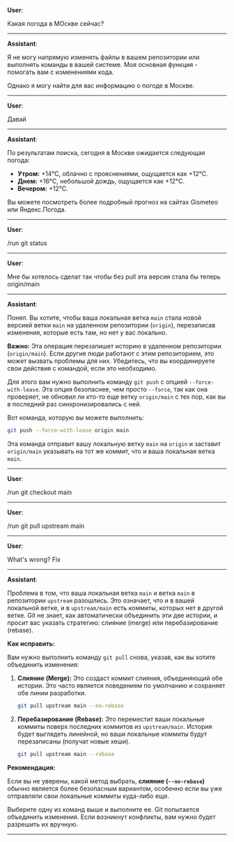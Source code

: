 **User**:

Какая погода в МОскве сейчас?  


---

**Assistant**:

Я не могу напрямую изменять файлы в вашем репозитории или выполнять команды в вашей системе. Моя основная функция - помогать вам с изменениями кода.

Однако я могу найти для вас информацию о погоде в Москве.




---

**User**:

Давай  


---

**Assistant**:

По результатам поиска, сегодня в Москве ожидается следующая погода:

*   **Утром:** +14°C, облачно с прояснениями, ощущается как +12°C.
*   **Днем:** +16°C, небольшой дождь, ощущается как +12°C.
*   **Вечером:** +12°C.

Вы можете посмотреть более подробный прогноз на сайтах Gismeteo или Яндекс.Погода.


---

**User**:

/run git status  


---

**User**:

Мне бы хотелось сделат так чтобы без pull эта версия стала бы теперь origin/main  


---

**Assistant**:

Понял. Вы хотите, чтобы ваша локальная ветка `main` стала новой версией ветки `main` на удаленном репозитории (`origin`), перезаписав изменения, которые есть там, но нет у вас локально.

**Важно:** Эта операция перезапишет историю в удаленном репозитории (`origin/main`). Если другие люди работают с этим репозиторием, это может вызвать проблемы для них. Убедитесь, что вы координируете свои действия с командой, если это необходимо.

Для этого вам нужно выполнить команду `git push` с опцией `--force-with-lease`. Эта опция безопаснее, чем просто `--force`, так как она проверяет, не обновил ли кто-то еще ветку `origin/main` с тех пор, как вы в последний раз синхронизировались с ней.

Вот команда, которую вы можете выполнить:

```bash
git push --force-with-lease origin main
```

Эта команда отправит вашу локальную ветку `main` на `origin` и заставит `origin/main` указывать на тот же коммит, что и ваша локальная ветка `main`.


---

**User**:

/run git checkout main  


---

**User**:

/run git pull upstream main  


---

**User**:

What's wrong? Fix  


---

**Assistant**:

Проблема в том, что ваша локальная ветка `main` и ветка `main` в репозитории `upstream` разошлись. Это означает, что и в вашей локальной ветке, и в `upstream/main` есть коммиты, которых нет в другой ветке. Git не знает, как автоматически объединить эти две истории, и просит вас указать стратегию: слияние (merge) или перебазирование (rebase).

**Как исправить:**

Вам нужно выполнить команду `git pull` снова, указав, как вы хотите объединить изменения:

1.  **Слияние (Merge):** Это создаст коммит слияния, объединяющий обе истории. Это часто является поведением по умолчанию и сохраняет обе линии разработки.
    ```bash
    git pull upstream main --no-rebase
    ```

2.  **Перебазирование (Rebase):** Это переместит ваши локальные коммиты поверх последних коммитов из `upstream/main`. История будет выглядеть линейной, но ваши локальные коммиты будут перезаписаны (получат новые хеши).
    ```bash
    git pull upstream main --rebase
    ```

**Рекомендация:**

Если вы не уверены, какой метод выбрать, **слияние (`--no-rebase`)** обычно является более безопасным вариантом, особенно если вы уже отправляли свои локальные коммиты куда-либо еще.

Выберите одну из команд выше и выполните ее. Git попытается объединить изменения. Если возникнут конфликты, вам нужно будет разрешить их вручную.


---

